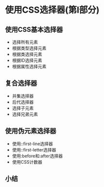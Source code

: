 # 使用CSS选择器(第I部分)
## 使用CSS基本选择器
- 选择所有元素
- 根据类型选择元素
- 根据类选择元素
- 根据ID选择元素
- 根据属性选择元素
## 复合选择器
- 并集选择器
- 后代选择器
- 选择子元素
- 选择兄弟元素
## 使用伪元素选择器
- 使用::first-line选择器
- 使用::first-letter选择器
- 使用:before和:after选择器
- 使用CSS计数器
## 小结